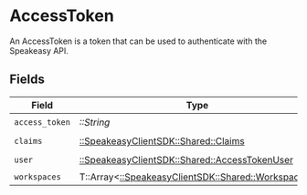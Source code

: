 # AccessToken

An AccessToken is a token that can be used to authenticate with the Speakeasy API.


## Fields

| Field                                                                                   | Type                                                                                    | Required                                                                                | Description                                                                             |
| --------------------------------------------------------------------------------------- | --------------------------------------------------------------------------------------- | --------------------------------------------------------------------------------------- | --------------------------------------------------------------------------------------- |
| `access_token`                                                                          | *::String*                                                                              | :heavy_check_mark:                                                                      | N/A                                                                                     |
| `claims`                                                                                | [::SpeakeasyClientSDK::Shared::Claims](../../models/shared/claims.md)                   | :heavy_check_mark:                                                                      | N/A                                                                                     |
| `user`                                                                                  | [::SpeakeasyClientSDK::Shared::AccessTokenUser](../../models/shared/accesstokenuser.md) | :heavy_check_mark:                                                                      | N/A                                                                                     |
| `workspaces`                                                                            | T::Array<[::SpeakeasyClientSDK::Shared::Workspaces](../../models/shared/workspaces.md)> | :heavy_minus_sign:                                                                      | N/A                                                                                     |